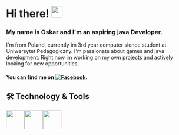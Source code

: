 
[1]: https://www.facebook.com/profile.php?id=100003800533631
[1.2]: https://imgur.com/OrrgK4k.png "facebook icon without padding"



# Hi there! <img src="https://raw.githubusercontent.com/MartinHeinz/MartinHeinz/master/wave.gif" width="30px">

### My name is Oskar and I'm an aspiring java Developer.
I'm from Poland, currently im 3rd year computer sience student at Uniwersytet Pedagogiczny. I'm passionate about games and java development. Right now im working on my own projects and actively looking for new opportunities.

#### You can find me on [![Facebook][1.2]][1].



## :hammer_and_wrench: Technology & Tools


<img src="https://user-images.githubusercontent.com/25181517/117201156-9a724800-adec-11eb-9a9d-3cd0f67da4bc.png" width="50"><img src="https://www.vectorlogo.zone/logos/unity3d/unity3d-icon.svg" width="50"><img src="https://user-images.githubusercontent.com/25181517/121405384-444d7300-c95d-11eb-959f-913020d3bf90.png" width="50">



